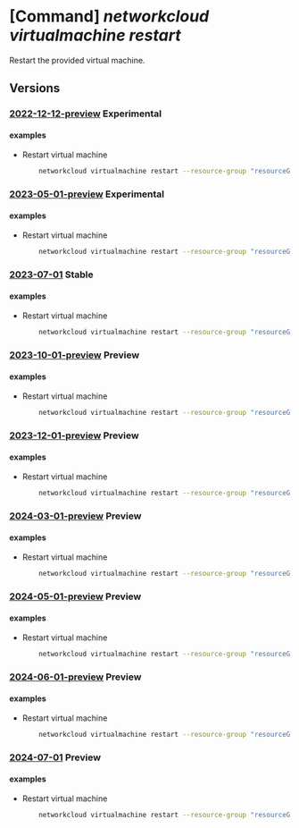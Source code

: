 # [Command] _networkcloud virtualmachine restart_

Restart the provided virtual machine.

## Versions

### [2022-12-12-preview](/Resources/mgmt-plane/L3N1YnNjcmlwdGlvbnMve30vcmVzb3VyY2Vncm91cHMve30vcHJvdmlkZXJzL21pY3Jvc29mdC5uZXR3b3JrY2xvdWQvdmlydHVhbG1hY2hpbmVzL3t9L3Jlc3RhcnQ=/2022-12-12-preview.xml) **Experimental**

<!-- mgmt-plane /subscriptions/{}/resourcegroups/{}/providers/microsoft.networkcloud/virtualmachines/{}/restart 2022-12-12-preview -->

#### examples

- Restart virtual machine
    ```bash
        networkcloud virtualmachine restart --resource-group "resourceGroupName" --name "virtualMachineName"
    ```

### [2023-05-01-preview](/Resources/mgmt-plane/L3N1YnNjcmlwdGlvbnMve30vcmVzb3VyY2Vncm91cHMve30vcHJvdmlkZXJzL21pY3Jvc29mdC5uZXR3b3JrY2xvdWQvdmlydHVhbG1hY2hpbmVzL3t9L3Jlc3RhcnQ=/2023-05-01-preview.xml) **Experimental**

<!-- mgmt-plane /subscriptions/{}/resourcegroups/{}/providers/microsoft.networkcloud/virtualmachines/{}/restart 2023-05-01-preview -->

#### examples

- Restart virtual machine
    ```bash
        networkcloud virtualmachine restart --resource-group "resourceGroupName" --name "virtualMachineName"
    ```

### [2023-07-01](/Resources/mgmt-plane/L3N1YnNjcmlwdGlvbnMve30vcmVzb3VyY2Vncm91cHMve30vcHJvdmlkZXJzL21pY3Jvc29mdC5uZXR3b3JrY2xvdWQvdmlydHVhbG1hY2hpbmVzL3t9L3Jlc3RhcnQ=/2023-07-01.xml) **Stable**

<!-- mgmt-plane /subscriptions/{}/resourcegroups/{}/providers/microsoft.networkcloud/virtualmachines/{}/restart 2023-07-01 -->

#### examples

- Restart virtual machine
    ```bash
        networkcloud virtualmachine restart --resource-group "resourceGroupName" --name "virtualMachineName"
    ```

### [2023-10-01-preview](/Resources/mgmt-plane/L3N1YnNjcmlwdGlvbnMve30vcmVzb3VyY2Vncm91cHMve30vcHJvdmlkZXJzL21pY3Jvc29mdC5uZXR3b3JrY2xvdWQvdmlydHVhbG1hY2hpbmVzL3t9L3Jlc3RhcnQ=/2023-10-01-preview.xml) **Preview**

<!-- mgmt-plane /subscriptions/{}/resourcegroups/{}/providers/microsoft.networkcloud/virtualmachines/{}/restart 2023-10-01-preview -->

#### examples

- Restart virtual machine
    ```bash
        networkcloud virtualmachine restart --resource-group "resourceGroupName" --name "virtualMachineName"
    ```

### [2023-12-01-preview](/Resources/mgmt-plane/L3N1YnNjcmlwdGlvbnMve30vcmVzb3VyY2Vncm91cHMve30vcHJvdmlkZXJzL21pY3Jvc29mdC5uZXR3b3JrY2xvdWQvdmlydHVhbG1hY2hpbmVzL3t9L3Jlc3RhcnQ=/2023-12-01-preview.xml) **Preview**

<!-- mgmt-plane /subscriptions/{}/resourcegroups/{}/providers/microsoft.networkcloud/virtualmachines/{}/restart 2023-12-01-preview -->

#### examples

- Restart virtual machine
    ```bash
        networkcloud virtualmachine restart --resource-group "resourceGroupName" --name "virtualMachineName"
    ```

### [2024-03-01-preview](/Resources/mgmt-plane/L3N1YnNjcmlwdGlvbnMve30vcmVzb3VyY2Vncm91cHMve30vcHJvdmlkZXJzL21pY3Jvc29mdC5uZXR3b3JrY2xvdWQvdmlydHVhbG1hY2hpbmVzL3t9L3Jlc3RhcnQ=/2024-03-01-preview.xml) **Preview**

<!-- mgmt-plane /subscriptions/{}/resourcegroups/{}/providers/microsoft.networkcloud/virtualmachines/{}/restart 2024-03-01-preview -->

#### examples

- Restart virtual machine
    ```bash
        networkcloud virtualmachine restart --resource-group "resourceGroupName" --name "virtualMachineName"
    ```

### [2024-05-01-preview](/Resources/mgmt-plane/L3N1YnNjcmlwdGlvbnMve30vcmVzb3VyY2Vncm91cHMve30vcHJvdmlkZXJzL21pY3Jvc29mdC5uZXR3b3JrY2xvdWQvdmlydHVhbG1hY2hpbmVzL3t9L3Jlc3RhcnQ=/2024-05-01-preview.xml) **Preview**

<!-- mgmt-plane /subscriptions/{}/resourcegroups/{}/providers/microsoft.networkcloud/virtualmachines/{}/restart 2024-05-01-preview -->

#### examples

- Restart virtual machine
    ```bash
        networkcloud virtualmachine restart --resource-group "resourceGroupName" --name "virtualMachineName"
    ```

### [2024-06-01-preview](/Resources/mgmt-plane/L3N1YnNjcmlwdGlvbnMve30vcmVzb3VyY2Vncm91cHMve30vcHJvdmlkZXJzL21pY3Jvc29mdC5uZXR3b3JrY2xvdWQvdmlydHVhbG1hY2hpbmVzL3t9L3Jlc3RhcnQ=/2024-06-01-preview.xml) **Preview**

<!-- mgmt-plane /subscriptions/{}/resourcegroups/{}/providers/microsoft.networkcloud/virtualmachines/{}/restart 2024-06-01-preview -->

#### examples

- Restart virtual machine
    ```bash
        networkcloud virtualmachine restart --resource-group "resourceGroupName" --name "virtualMachineName"
    ```

### [2024-07-01](/Resources/mgmt-plane/L3N1YnNjcmlwdGlvbnMve30vcmVzb3VyY2Vncm91cHMve30vcHJvdmlkZXJzL21pY3Jvc29mdC5uZXR3b3JrY2xvdWQvdmlydHVhbG1hY2hpbmVzL3t9L3Jlc3RhcnQ=/2024-07-01.xml) **Preview**

<!-- mgmt-plane /subscriptions/{}/resourcegroups/{}/providers/microsoft.networkcloud/virtualmachines/{}/restart 2024-07-01 -->

#### examples

- Restart virtual machine
    ```bash
        networkcloud virtualmachine restart --resource-group "resourceGroupName" --name "virtualMachineName"
    ```
